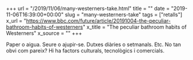 +++
url = "/2019/11/06/many-westerners-take.html"
title = ""
date = "2019-11-06T16:39:00+00:00"
slug = "many-westerners-take"
tags = ["retalls"]
x_url = "https://www.bbc.com/future/article/20191004-the-peculiar-bathroom-habits-of-westerners"
x_title = "The peculiar bathroom habits of Westerners"
x_source = ""
+++


Paper o aigua. Seure o ajupir-se. Dutxes diàries o setmanals. Etc. No tan obvi com pareix? Hi ha factors culturals, tecnològics i comercials.
